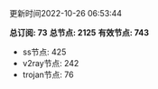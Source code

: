 更新时间2022-10-26 06:53:44

**总订阅: 73**
**总节点: 2125**
**有效节点: 743**
- ss节点: 425
- v2ray节点: 242
- trojan节点: 76
